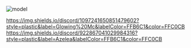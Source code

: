 ![model](https://github.com/Otf5shotzz/Otf5shotzz/assets/125575168/4ee6e237-9206-441d-94ec-9860f49c93c1)

https://img.shields.io/discord/1097241650851479602?style=plastic&label=Glowing%20Mc&labelColor=FFB6C1&color=FFC0CB https://img.shields.io/discord/922867041029984316?style=plastic&label=Azelea&labelColor=FFB6C1&color=FFC0CB
